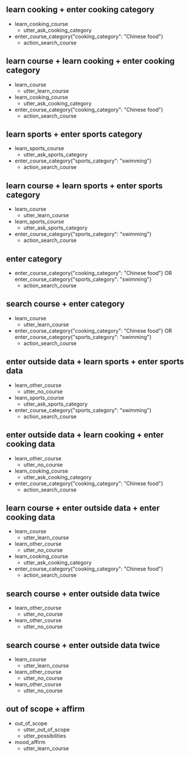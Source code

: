 ## learn cooking + enter cooking category
* learn_cooking_course
  - utter_ask_cooking_category
* enter_course_category{"cooking_category": "Chinese food"}
  - action_search_course

## learn course + learn cooking + enter cooking category
* learn_course
  - utter_learn_course
* learn_cooking_course
  - utter_ask_cooking_category
* enter_course_category{"cooking_category": "Chinese food"}
  - action_search_course

## learn sports + enter sports category
* learn_sports_course
  - utter_ask_sports_category
* enter_course_category{"sports_category": "swimming"}
  - action_search_course

## learn course + learn sports + enter sports category
* learn_course
  - utter_learn_course
* learn_sports_course
  - utter_ask_sports_category
* enter_course_category{"sports_category": "swimming"}
  - action_search_course

## enter category
* enter_course_category{"cooking_category": "Chinese food"} OR enter_course_category{"sports_category": "swimming"}
  - action_search_course

## search course + enter category
* learn_course
  - utter_learn_course
* enter_course_category{"cooking_category": "Chinese food"} OR enter_course_category{"sports_category": "swimming"}
  - action_search_course

## enter outside data + learn sports + enter sports data
* learn_other_course
  - utter_no_course
* learn_sports_course
  - utter_ask_sports_category
* enter_course_category{"sports_category": "swimming"}
  - action_search_course

## enter outside data + learn cooking + enter cooking data
* learn_other_course
  - utter_no_course
* learn_cooking_course
  - utter_ask_cooking_category
* enter_course_category{"cooking_category": "Chinese food"}
  - action_search_course

## learn course + enter outside data + enter cooking data
* learn_course
  - utter_learn_course
* learn_other_course
  - utter_no_course
* learn_cooking_course
  - utter_ask_cooking_category
* enter_course_category{"cooking_category": "Chinese food"}
  - action_search_course

## search course + enter outside data twice
* learn_other_course
  - utter_no_course
* learn_other_course
  - utter_no_course

## search course + enter outside data twice
* learn_course
  - utter_learn_course
* learn_other_course
  - utter_no_course
* learn_other_course
  - utter_no_course

## out of scope + affirm
* out_of_scope
  - utter_out_of_scope
  - utter_possibilities
* mood_affirm
  - utter_learn_course
